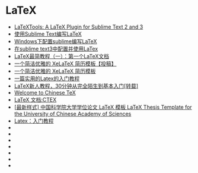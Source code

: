 #  LaTeX

*   [LaTeXTools: A LaTeX Plugin for Sublime Text 2 and 3](https://latextools.readthedocs.io/en/latest/install/)
*   [使用Sublime Text编写LaTeX](http://tonghuashuo.github.io/blog/latex-with-sublime-text.html)
*   [Windows下配置sublime编写LaTeX](https://blog.csdn.net/cdqn10086/article/details/54980846)
*   [在sublime text3中配置并使用LaTex](https://blog.csdn.net/crazy_scott/article/details/79401421)
*   [LaTeX最简教程（一）：第一个LaTeX文档](https://www.cnblogs.com/matrice/p/kiss_latex1.html)
*   [一个简洁优雅的 XeLaTeX 简历模板【投稿】](http://www.latexstudio.net/archives/3956.html?tdsourcetag=s_pctim_aiomsg)
*   [一个简洁优雅的 XeLaTeX 简历模板](https://github.com/billryan/resume/tree/zh_CN)
*   [一篇实用的Latex的入门教程](https://blog.csdn.net/VVBBBBB/article/details/78025359)
*   [LaTeX新人教程，30分钟从完全陌生到基本入门[转载]](http://www.latexstudio.net/archives/9377.html)
*   [Welcome to Chinese TeX](http://www.ctex.org/HomePage)
*   [LaTeX 文档:CTEX](http://www.ctex.org/OnlineDocuments)
*   [[最新样式] 中国科学院大学学位论文 LaTeX 模板 LaTeX Thesis Template for the University of Chinese Academy of Sciences](https://github.com/mohuangrui/ucasthesis)
*   [Latex：入门教程](https://blog.csdn.net/pipisorry/article/details/54571521)
*   []()
*   []()
*   []()
*   []()
*   []()
*   []()
*   []()
